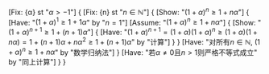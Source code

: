 [Fix: {α} st "$\alpha>-1$"]
{
    [Fix: {n} st "$n\in\mathbb{N}$"]
    {
        [Show: "$(1+\alpha)^n\ge 1+n\alpha$"]
        {
            [Have: "$(1+\alpha)^1\ge 1+1\alpha$" by "$n=1$"]
            [Assume: "$(1+\alpha)^n\ge 1+n\alpha$"]
            {
                [Show: "$(1+\alpha)^{n+1}\ge 1+(n+1)\alpha$"]
                {
                    [Have: "$(1+\alpha)^{n+1}=(1+\alpha)(1+\alpha)^n\ge(1+\alpha)(1+n\alpha)=1+(n+1)\alpha+n\alpha^2\ge 1+(n+1)\alpha$" by "计算"]
                }
            }
            [Have: "对所有$n\in\mathbb{N}$, $(1+\alpha)^n\ge 1+n\alpha$" by "数学归纳法"]
        }
        [Have: "若$\alpha\neq 0$且$n>1$则严格不等式成立" by "同上计算"]
    }
}